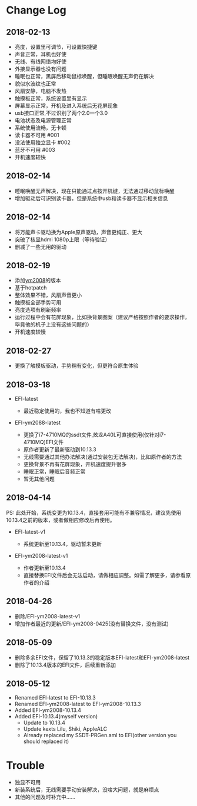# Change Log


## 2018-02-13

- 亮度，设置里可调节，可设置快捷键
- 声音正常，耳机也好使
- 无线、有线网络均好使
- 外接显示器也没有问题
- 睡眠也正常，黑屏后移动鼠标唤醒，但睡眠唤醒无声仍在解决
- 貌似水波纹也正常
- 风扇安静，电脑不发热
- 触摸板正常，系统设置里有显示
- 屏幕显示正常，开机及进入系统后无花屏现象
- usb接口正常,不过识别了两个2.0一个3.0
- 电池状态及电源管理正常
- 系统使用流畅，无卡顿
- 读卡器不可用 #001
- 没法使用独立显卡 #002
- 蓝牙不可用 #003
- 开机速度较快



## 2018-02-14

- 睡眠唤醒无声解决，现在只能通过点按开机键，无法通过移动鼠标唤醒
- 增加驱动后可识别读卡器，但是系统中usb和读卡器不显示相关信息



## 2018-02-14

- 将万能声卡驱动换为Apple原声驱动，声音更纯正、更大
- 突破了核显hdmi 1080p上限（等待验证）
- 删减了一些无用的驱动



## 2018-02-19 

- 添加[ym2008](https://github.com/ym2008)的版本
- 基于hotpatch
- 整体效果不错，风扇声音更小
- 触摸板全部手势可用
- 亮度选项有刷新频率
- 运行过程中会有花屏现象，比如换背景图案（建议严格按照作者的要求操作，毕竟他的机子上没有这些问题的）
- 开机速度较慢



## 2018-02-27

- 更换了触摸板驱动，手势稍有变化，但更符合原生体验



## 2018-03-18

- EFI-latest 
    - 最近稳定使用的，我也不知道有啥更改

- EFI-ym2088-latest 
    - 更换了i7-4710MQ的ssdt文件,炫龙A40L可直接使用(仅针对i7-4710MQ)EFI文件
    - 原作者更新了最新驱动到10.13.3
    - 无线需要通过其他办法解决(通过安装包无法解决)，比如原作者的方法
    - 更换背景不再有花屏现象，开机速度提升很多
    - 睡眠正常，睡眠后音频正常
    - 暂无其他问题



## 2018-04-14

PS: 此处开始，系统变更为10.13.4，直接套用可能有不兼容情况，建议先使用10.13.4之前的版本，或者做相应修改后再使用。

- EFI-latest-v1
    - 系统更新至10.13.4，驱动暂未更新

- EFI-ym2008-latest-v1
    - 作者更新至10.13.4
    - 直接替换EFI文件后会无法启动，请做相应调整。如需了解更多，请参看原作者的介绍


## 2018-04-26 

- 删除/EFI-ym2008-latest-v1
- 增加作者最近的更新/EFI-ym2008-0425(没有替换文件，没有测试)


## 2018-05-09

- 删除多余EFI文件，保留了10.13.3的稳定版本EFI-latest和EFI-ym2008-latest
- 删除了10.13.4版本的EFI文件，后续重新添加


## 2018-05-12

- Renamed EFI-latest to EFI-10.13.3
- Renamed EFI-ym2008-latest to EFI-ym2008-10.13.3
- Added EFI-ym2008-10.13.4
- Added EFI-10.13.4(myself version)
    - Update to 10.13.4
    - Update kexts Lilu, Shiki, AppleALC
    - Already replaced my SSDT-PRGen.aml to EFI(other version you should replaced it)


# Trouble
- 独显不可用
- 新装系统后，无线需要手动安装解决，没啥大问题，就是麻烦点
- 其他的问题及时补充中......


